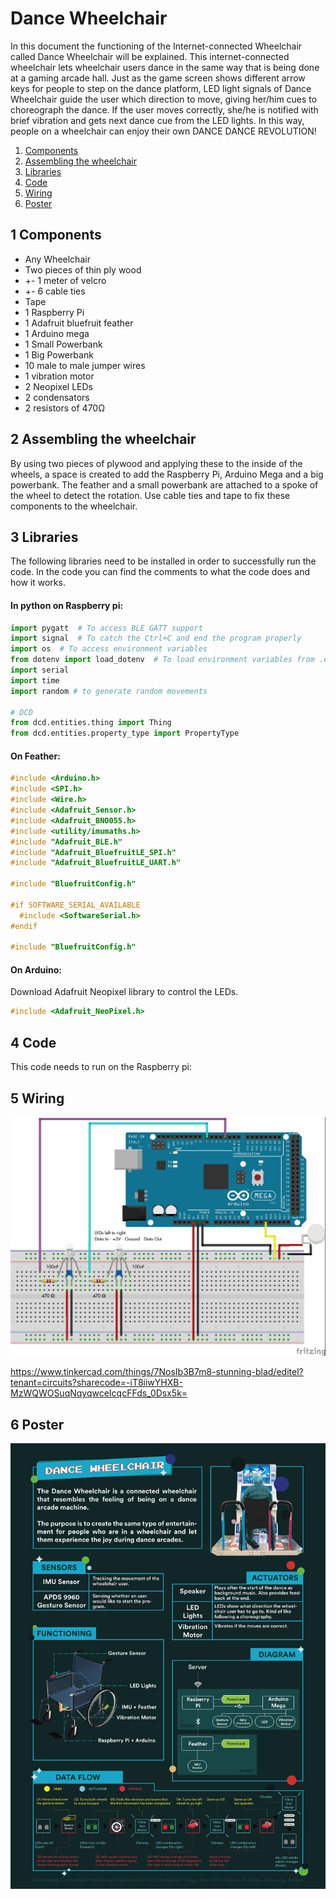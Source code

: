 # Dance Wheelchair
In this document the functioning of the Internet-connected Wheelchair called Dance Wheelchair will be explained. This internet-connected wheelchair lets wheelchair users dance in the same way that is being done at a gaming arcade hall. Just as the game screen shows different arrow keys for people to step on the dance platform, LED light signals of Dance Wheelchair  guide the user which direction to move, giving her/him cues to choreograph the dance. If the user moves correctly, she/he is notified with brief vibration and gets next dance cue from the LED lights. In this way, people on a wheelchair can enjoy their own DANCE DANCE REVOLUTION!

1. [Components](#1-Components)
2. [Assembling the wheelchair](#2-Assembling-the-Wheelchair)
3. [Libraries](#3-Libraries)
4. [Code](#4-Code)
5. [Wiring](#5-Wiring)
6. [Poster](#6-Poster)


## 1 Components
- Any Wheelchair
- Two pieces of thin ply wood
- +- 1 meter of velcro
- +- 6 cable ties
- Tape
- 1 Raspberry Pi
- 1 Adafruit bluefruit feather
- 1 Arduino mega
- 1 Small Powerbank
- 1 Big Powerbank
- 10 male to male jumper wires
- 1 vibration motor
- 2 Neopixel LEDs
- 2 condensators
- 2 resistors of 470Ω

## 2 Assembling the wheelchair
By using two pieces of plywood and applying these to the inside of the wheels, a space is created to add the Raspberry Pi, Arduino Mega and a big powerbank. The feather and a small powerbank are attached to a spoke of the wheel to detect the rotation. Use cable ties and tape to fix these components to the wheelchair.

## 3 Libraries
The following libraries need to be installed in order to successfully run the code. In the code you can find the comments to what the code does and how it works.



#### In python on Raspberry pi: ####
```python
import pygatt  # To access BLE GATT support
import signal  # To catch the Ctrl+C and end the program properly
import os  # To access environment variables
from dotenv import load_dotenv  # To load environment variables from .env file
import serial
import time
import random # to generate random movements

# DCD
from dcd.entities.thing import Thing
from dcd.entities.property_type import PropertyType
```

#### On Feather:

```C
#include <Arduino.h>
#include <SPI.h>
#include <Wire.h>
#include <Adafruit_Sensor.h>
#include <Adafruit_BNO055.h>
#include <utility/imumaths.h>
#include "Adafruit_BLE.h"
#include "Adafruit_BluefruitLE_SPI.h"
#include "Adafruit_BluefruitLE_UART.h"

#include "BluefruitConfig.h"

#if SOFTWARE_SERIAL_AVAILABLE
  #include <SoftwareSerial.h>
#endif

#include "BluefruitConfig.h"
```

#### On Arduino:
Download Adafruit Neopixel library to control the LEDs.

```C
#include <Adafruit_NeoPixel.h>
```


## 4 Code
This code needs to run on the Raspberry pi:


## 5 Wiring

![](images/wheelchair_madness.jpg)

https://www.tinkercad.com/things/7NosIb3B7m8-stunning-blad/editel?tenant=circuits?sharecode=-iT8iiwYHXB-MzWQWOSuqNqyqwceIcqcFFds_0Dsx5k=

## 6 Poster

![](images/Poster-IOT.jpeg)
